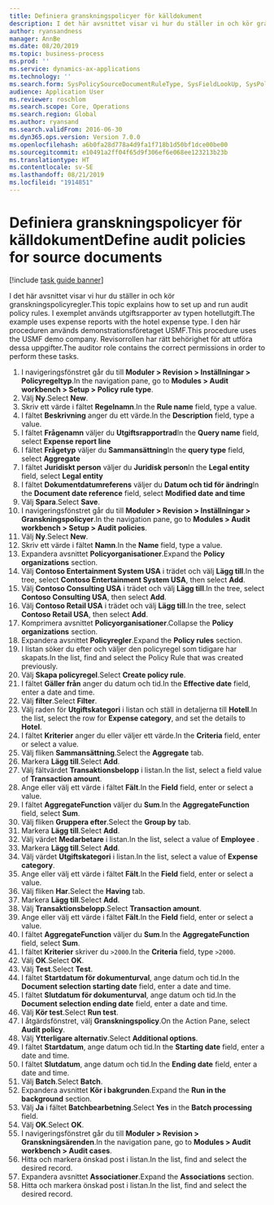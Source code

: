 ```yaml
---
title: Definiera granskningspolicyer för källdokument
description: I det här avsnittet visar vi hur du ställer in och kör granskningspolicyregler.
author: ryansandness
manager: AnnBe
ms.date: 08/20/2019
ms.topic: business-process
ms.prod: ''
ms.service: dynamics-ax-applications
ms.technology: ''
ms.search.form: SysPolicySourceDocumentRuleType, SysFieldLookUp, SysPolicyListPage, SysPolicy, AuditPolicyRule, SysQueryForm, SysQueryFieldLookUp, AuditPolicyDateSelection, AuditPolicyAdditionalOption, BatchJob, CaseDetail
audience: Application User
ms.reviewer: roschlom
ms.search.scope: Core, Operations
ms.search.region: Global
ms.author: ryansand
ms.search.validFrom: 2016-06-30
ms.dyn365.ops.version: Version 7.0.0
ms.openlocfilehash: a6b0fa28d778a4d9fa1f718b1d50bf1dce00be00
ms.sourcegitcommit: e10491a2ff04f65d9f306ef6e068ee123213b23b
ms.translationtype: HT
ms.contentlocale: sv-SE
ms.lasthandoff: 08/21/2019
ms.locfileid: "1914851"
---
```

# <a name="define-audit-policies-for-source-documents"></a><span data-ttu-id="1e526-103">Definiera granskningspolicyer för källdokument</span><span class="sxs-lookup"><span data-stu-id="1e526-103">Define audit policies for source documents</span></span>

[!include [task guide banner](../../includes/task-guide-banner.md)]

<span data-ttu-id="1e526-104">I det här avsnittet visar vi hur du ställer in och kör granskningspolicyregler.</span><span class="sxs-lookup"><span data-stu-id="1e526-104">This topic explains how to set up and run audit policy rules.</span></span> <span data-ttu-id="1e526-105">I exemplet används utgiftsrapporter av typen hotellutgift.</span><span class="sxs-lookup"><span data-stu-id="1e526-105">The example uses expense reports with the hotel expense type.</span></span> <span data-ttu-id="1e526-106">I den här proceduren används demonstrationsföretaget USMF.</span><span class="sxs-lookup"><span data-stu-id="1e526-106">This procedure uses the USMF demo company.</span></span> <span data-ttu-id="1e526-107">Revisorrollen har rätt behörighet för att utföra dessa uppgifter.</span><span class="sxs-lookup"><span data-stu-id="1e526-107">The auditor role contains the correct permissions in order to perform these tasks.</span></span>

1. <span data-ttu-id="1e526-108">I navigeringsfönstret går du till **Moduler > Revision > Inställningar > Policyregeltyp**.</span><span class="sxs-lookup"><span data-stu-id="1e526-108">In the navigation pane, go to **Modules > Audit workbench > Setup > Policy rule type**.</span></span>
2. <span data-ttu-id="1e526-109">Välj **Ny**.</span><span class="sxs-lookup"><span data-stu-id="1e526-109">Select **New**.</span></span>
3. <span data-ttu-id="1e526-110">Skriv ett värde i fältet **Regelnamn**.</span><span class="sxs-lookup"><span data-stu-id="1e526-110">In the **Rule name** field, type a value.</span></span>
4. <span data-ttu-id="1e526-111">I fältet **Beskrivning** anger du ett värde.</span><span class="sxs-lookup"><span data-stu-id="1e526-111">In the **Description** field, type a value.</span></span>
5. <span data-ttu-id="1e526-112">I fältet **Frågenamn** väljer du **Utgiftsrapportrad**</span><span class="sxs-lookup"><span data-stu-id="1e526-112">In the **Query name** field, select **Expense report line**</span></span>
6. <span data-ttu-id="1e526-113">I fältet **Frågetyp** väljer du **Sammansättning**</span><span class="sxs-lookup"><span data-stu-id="1e526-113">In the **query type** field, select **Aggregate**</span></span>
7. <span data-ttu-id="1e526-114">I fältet **Juridiskt person** väljer du **Juridisk person**</span><span class="sxs-lookup"><span data-stu-id="1e526-114">In the **Legal entity** field, select **Legal entity**</span></span>
8. <span data-ttu-id="1e526-115">I fältet **Dokumentdatumreferens** väljer du **Datum och tid för ändring**</span><span class="sxs-lookup"><span data-stu-id="1e526-115">In the **Document date reference** field, select **Modified date and time**</span></span>
9. <span data-ttu-id="1e526-116">Välj **Spara**.</span><span class="sxs-lookup"><span data-stu-id="1e526-116">Select **Save**.</span></span>
10. <span data-ttu-id="1e526-117">I navigeringsfönstret går du till **Moduler > Revision > Inställningar > Granskningspolicyer**.</span><span class="sxs-lookup"><span data-stu-id="1e526-117">In the navigation pane, go to **Modules > Audit workbench > Setup > Audit policies**.</span></span>
11. <span data-ttu-id="1e526-118">Välj **Ny**.</span><span class="sxs-lookup"><span data-stu-id="1e526-118">Select **New**.</span></span>
12. <span data-ttu-id="1e526-119">Skriv ett värde i fältet **Namn**.</span><span class="sxs-lookup"><span data-stu-id="1e526-119">In the **Name** field, type a value.</span></span>
13. <span data-ttu-id="1e526-120">Expandera avsnittet **Policyorganisationer**.</span><span class="sxs-lookup"><span data-stu-id="1e526-120">Expand the **Policy organizations** section.</span></span>
14. <span data-ttu-id="1e526-121">Välj **Contoso Entertainment System USA** i trädet och välj **Lägg till**.</span><span class="sxs-lookup"><span data-stu-id="1e526-121">In the tree, select **Contoso Entertainment System USA**, then select **Add**.</span></span>
15. <span data-ttu-id="1e526-122">Välj **Contoso Consulting USA** i trädet och välj **Lägg till**.</span><span class="sxs-lookup"><span data-stu-id="1e526-122">In the tree, select **Contoso Consulting USA**, then select **Add**.</span></span>
16. <span data-ttu-id="1e526-123">Välj **Contoso Retail USA** i trädet och välj **Lägg till**.</span><span class="sxs-lookup"><span data-stu-id="1e526-123">In the tree, select **Contoso Retail USA**, then select **Add**.</span></span>
17. <span data-ttu-id="1e526-124">Komprimera avsnittet **Policyorganisationer**.</span><span class="sxs-lookup"><span data-stu-id="1e526-124">Collapse the **Policy organizations** section.</span></span>
18. <span data-ttu-id="1e526-125">Expandera avsnittet **Policyregler**.</span><span class="sxs-lookup"><span data-stu-id="1e526-125">Expand the **Policy rules** section.</span></span>
19. <span data-ttu-id="1e526-126">I listan söker du efter och väljer den policyregel som tidigare har skapats.</span><span class="sxs-lookup"><span data-stu-id="1e526-126">In the list, find and select the Policy Rule that was created previously.</span></span>
20. <span data-ttu-id="1e526-127">Välj **Skapa policyregel**.</span><span class="sxs-lookup"><span data-stu-id="1e526-127">Select **Create policy rule**.</span></span>
21. <span data-ttu-id="1e526-128">I fältet **Gäller från** anger du datum och tid.</span><span class="sxs-lookup"><span data-stu-id="1e526-128">In the **Effective date** field, enter a date and time.</span></span>
22. <span data-ttu-id="1e526-129">Välj **filter**.</span><span class="sxs-lookup"><span data-stu-id="1e526-129">Select **Filter**.</span></span>
23. <span data-ttu-id="1e526-130">Välj raden för **Utgiftskategori** i listan och ställ in detaljerna till **Hotell**.</span><span class="sxs-lookup"><span data-stu-id="1e526-130">In the list, select the row for **Expense category**, and set the details to **Hotel**.</span></span>
24. <span data-ttu-id="1e526-131">I fältet **Kriterier** anger du eller väljer ett värde.</span><span class="sxs-lookup"><span data-stu-id="1e526-131">In the **Criteria** field, enter or select a value.</span></span>
25. <span data-ttu-id="1e526-132">Välj fliken **Sammansättning**.</span><span class="sxs-lookup"><span data-stu-id="1e526-132">Select the **Aggregate** tab.</span></span>
26. <span data-ttu-id="1e526-133">Markera **Lägg till**.</span><span class="sxs-lookup"><span data-stu-id="1e526-133">Select **Add**.</span></span>
27. <span data-ttu-id="1e526-134">Välj fältvärdet **Transaktionsbelopp** i listan.</span><span class="sxs-lookup"><span data-stu-id="1e526-134">In the list, select a field value of **Transaction amount**.</span></span>
28. <span data-ttu-id="1e526-135">Ange eller välj ett värde i fältet **Fält**.</span><span class="sxs-lookup"><span data-stu-id="1e526-135">In the **Field** field, enter or select a value.</span></span>
29. <span data-ttu-id="1e526-136">I fältet **AggregateFunction** väljer du **Sum**.</span><span class="sxs-lookup"><span data-stu-id="1e526-136">In the **AggregateFunction** field, select **Sum**.</span></span>
30. <span data-ttu-id="1e526-137">Välj fliken **Gruppera efter**.</span><span class="sxs-lookup"><span data-stu-id="1e526-137">Select the **Group by** tab.</span></span>
31. <span data-ttu-id="1e526-138">Markera **Lägg till**.</span><span class="sxs-lookup"><span data-stu-id="1e526-138">Select **Add**.</span></span>
32. <span data-ttu-id="1e526-139">Välj värdet **Medarbetare** i listan.</span><span class="sxs-lookup"><span data-stu-id="1e526-139">In the list, select a value of **Employee** .</span></span>
33. <span data-ttu-id="1e526-140">Markera **Lägg till**.</span><span class="sxs-lookup"><span data-stu-id="1e526-140">Select **Add**.</span></span>
34. <span data-ttu-id="1e526-141">Välj värdet **Utgiftskategori** i listan.</span><span class="sxs-lookup"><span data-stu-id="1e526-141">In the list, select a value of **Expense category**.</span></span>
35. <span data-ttu-id="1e526-142">Ange eller välj ett värde i fältet **Fält**.</span><span class="sxs-lookup"><span data-stu-id="1e526-142">In the **Field** field, enter or select a value.</span></span>
36. <span data-ttu-id="1e526-143">Välj fliken **Har**.</span><span class="sxs-lookup"><span data-stu-id="1e526-143">Select the **Having** tab.</span></span>
37. <span data-ttu-id="1e526-144">Markera **Lägg till**.</span><span class="sxs-lookup"><span data-stu-id="1e526-144">Select **Add**.</span></span>
38. <span data-ttu-id="1e526-145">Välj **Transaktionsbelopp**.</span><span class="sxs-lookup"><span data-stu-id="1e526-145">Select **Transaction amount**.</span></span>
39. <span data-ttu-id="1e526-146">Ange eller välj ett värde i fältet **Fält**.</span><span class="sxs-lookup"><span data-stu-id="1e526-146">In the **Field** field, enter or select a value.</span></span>
40. <span data-ttu-id="1e526-147">I fältet **AggregateFunction** väljer du **Sum**.</span><span class="sxs-lookup"><span data-stu-id="1e526-147">In the **AggregateFunction** field, select **Sum**.</span></span>
41. <span data-ttu-id="1e526-148">I fältet **Kriterier** skriver du `>2000`.</span><span class="sxs-lookup"><span data-stu-id="1e526-148">In the **Criteria** field, type `>2000`.</span></span>
42. <span data-ttu-id="1e526-149">Välj **OK**.</span><span class="sxs-lookup"><span data-stu-id="1e526-149">Select **OK**.</span></span>
43. <span data-ttu-id="1e526-150">Välj **Test**.</span><span class="sxs-lookup"><span data-stu-id="1e526-150">Select **Test**.</span></span>
44. <span data-ttu-id="1e526-151">I fältet **Startdatum för dokumenturval**, ange datum och tid.</span><span class="sxs-lookup"><span data-stu-id="1e526-151">In the **Document selection starting date** field, enter a date and time.</span></span>
45. <span data-ttu-id="1e526-152">I fältet **Slutdatum för dokumenturval**, ange datum och tid.</span><span class="sxs-lookup"><span data-stu-id="1e526-152">In the **Document selection ending date** field, enter a date and time.</span></span>
46. <span data-ttu-id="1e526-153">Välj **Kör test**.</span><span class="sxs-lookup"><span data-stu-id="1e526-153">Select **Run test**.</span></span>
47. <span data-ttu-id="1e526-154">I åtgärdsfönstret, välj **Granskningspolicy**.</span><span class="sxs-lookup"><span data-stu-id="1e526-154">On the Action Pane, select **Audit policy**.</span></span>
48. <span data-ttu-id="1e526-155">Välj **Ytterligare alternativ**.</span><span class="sxs-lookup"><span data-stu-id="1e526-155">Select **Additional options**.</span></span>
49. <span data-ttu-id="1e526-156">I fältet **Startdatum**, ange datum och tid.</span><span class="sxs-lookup"><span data-stu-id="1e526-156">In the **Starting date** field, enter a date and time.</span></span>
50. <span data-ttu-id="1e526-157">I fältet **Slutdatum**, ange datum och tid.</span><span class="sxs-lookup"><span data-stu-id="1e526-157">In the **Ending date** field, enter a date and time.</span></span>
51. <span data-ttu-id="1e526-158">Välj **Batch**.</span><span class="sxs-lookup"><span data-stu-id="1e526-158">Select **Batch**.</span></span>
52. <span data-ttu-id="1e526-159">Expandera avsnittet **Kör i bakgrunden**.</span><span class="sxs-lookup"><span data-stu-id="1e526-159">Expand the **Run in the background** section.</span></span>
53. <span data-ttu-id="1e526-160">Välj **Ja** i fältet **Batchbearbetning**.</span><span class="sxs-lookup"><span data-stu-id="1e526-160">Select **Yes** in the **Batch processing** field.</span></span>
54. <span data-ttu-id="1e526-161">Välj **OK**.</span><span class="sxs-lookup"><span data-stu-id="1e526-161">Select **OK**.</span></span>
55. <span data-ttu-id="1e526-162">I navigeringsfönstret går du till **Moduler > Revision > Granskningsärenden**.</span><span class="sxs-lookup"><span data-stu-id="1e526-162">In the navigation pane, go to **Modules > Audit workbench > Audit cases**.</span></span>
56. <span data-ttu-id="1e526-163">Hitta och markera önskad post i listan.</span><span class="sxs-lookup"><span data-stu-id="1e526-163">In the list, find and select the desired record.</span></span>
57. <span data-ttu-id="1e526-164">Expandera avsnittet **Associationer**.</span><span class="sxs-lookup"><span data-stu-id="1e526-164">Expand the **Associations** section.</span></span>
58. <span data-ttu-id="1e526-165">Hitta och markera önskad post i listan.</span><span class="sxs-lookup"><span data-stu-id="1e526-165">In the list, find and select the desired record.</span></span>

